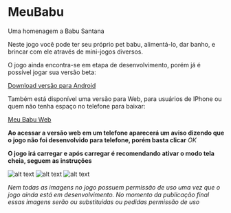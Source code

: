 # MeuBabu
Uma homenagem a Babu Santana

Neste jogo você pode ter seu próprio pet babu, alimentá-lo, dar banho, e brincar com ele através de mini-jogos diversos.

O jogo ainda encontra-se em etapa de desenvolvimento, porém já é possível jogar sua versão beta:

[Download versão para Android](https://github.com/IohanSardinha/MeuBabu/blob/master/meubabu.apk?raw=true)

Também está disponível uma versão para Web, para usuários de IPhone ou quem não tenha espaço no telefone para baixar:

[Meu Babu Web](meubabu.github.io)

**Ao acessar a versão web em um telefone aparecerá um aviso dizendo que o jogo não foi desenvolvido para telefone, porém basta clicar** *OK* 

**O jogo irá carregar e após carregar é recomendando ativar o modo tela cheia, seguem as instruções**

![alt text](https://pbs.twimg.com/media/EVsb9mrX0AA2C2E?format=jpg&name=small "Instrucoes 1")
![alt text](https://pbs.twimg.com/media/EVsb-B6XsAAZ2_5?format=jpg&name=4096x4096 "Instrucoes 2")
![alt text](https://pbs.twimg.com/media/EVsb-V-WAAAfNXR?format=jpg&name=4096x4096 "Instrucoes 3")

*Nem todas as imagens no jogo possuem permissão de uso uma vez que o jogo ainda está em desenvolvimento. No momento da publicação final essas
imagens serão ou substituidas ou pedidas permissão de uso*
